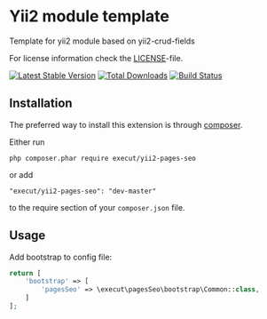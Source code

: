 # Yii2 module template
Template for yii2 module based on yii2-crud-fields

For license information check the [LICENSE](LICENSE.md)-file.

[![Latest Stable Version](https://poser.pugx.org/execut/yii2-pages-seo/v/stable.png)](https://packagist.org/packages/execut/yii2-pages-seo)
[![Total Downloads](https://poser.pugx.org/execut/yii2-pages-seo/downloads.png)](https://packagist.org/packages/execut/yii2-pages-seo)
[![Build Status](https://travis-ci.com/execut/yii2-pages-seo.svg?branch=master)](https://travis-ci.com/execut/yii2-pages-seo)


Installation
------------

The preferred way to install this extension is through [composer](http://getcomposer.org/download/).

Either run

```
php composer.phar require execut/yii2-pages-seo
```

or add

```
"execut/yii2-pages-seo": "dev-master"
```

to the require section of your `composer.json` file.

Usage
----

Add bootstrap to config file:
```php
return [
    'bootstrap' => [
        'pagesSeo' => \execut\pagesSeo\bootstrap\Common::class,
    ]
];
```